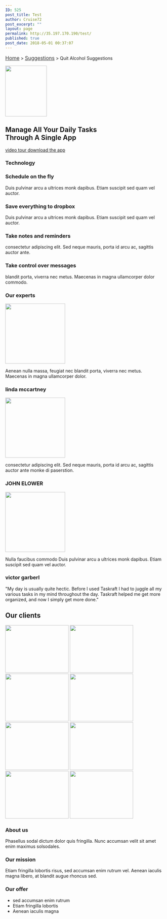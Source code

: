 ```yaml
---
ID: 525
post_title: Test
author: Cruise72
post_excerpt: ""
layout: page
permalink: http://35.197.170.190/test/
published: true
post_date: 2018-05-01 00:37:07
---
```

<p><a style="font-size: 16px; color: #333333;" href="http://www.cvdhelper.tk/">Home</a> &gt; <a style="font-size: 16px; color: #333333;" href="http://www.cvdhelper.tk/suggestions/">Suggestions</a> &gt; Quit Alcohol Suggestions</p>		
										<img width="131" height="160" src="http://35.197.170.190/wp-content/uploads/2018/05/logo-2.png" alt="" />											
			<h2>Manage All Your Daily Tasks
<br>Through A Single App</h2>		
			<a href="#" role="button">
						video tour
					</a>
			<a href="#" role="button">
						download the app
					</a>
			<h3>Technology</h3>		
			<h3>Schedule on the fly</h3>		
		<p>Duis pulvinar arcu a ultrices monk dapibus. Etiam suscipit sed quam vel auctor.</p>		
			<h3>Save everything to dropbox</h3>		
		<p>Duis pulvinar arcu a ultrices monk dapibus. Etiam suscipit sed quam vel auctor.</p>		
			<h3>Take notes and reminders</h3>		
		<p>consectetur adipiscing elit. Sed neque mauris, porta id arcu ac, sagittis auctor ante.</p>		
			<h3>Take control over messages</h3>		
		<p>blandit porta, viverra nec metus. Maecenas in magna ullamcorper dolor commodo.</p>		
			<h3>Our experts</h3>		
										<img width="189" height="189" src="http://35.197.170.190/wp-content/uploads/2018/05/circle-1.png" alt="" srcset="http://35.197.170.190/wp-content/uploads/2018/05/circle-1.png 189w, http://35.197.170.190/wp-content/uploads/2018/05/circle-1-150x150.png 150w" sizes="(max-width: 189px) 100vw, 189px" />											
		<p>Aenean nulla massa, feugiat nec blandit porta, viverra nec metus. Maecenas in magna ullamcorper dolor.</p>		
			<h3>linda mccartney</h3>		
										<img width="189" height="189" src="http://35.197.170.190/wp-content/uploads/2018/05/circle2-1.png" alt="" srcset="http://35.197.170.190/wp-content/uploads/2018/05/circle2-1.png 189w, http://35.197.170.190/wp-content/uploads/2018/05/circle2-1-150x150.png 150w" sizes="(max-width: 189px) 100vw, 189px" />											
		<p>consectetur adipiscing elit. Sed neque mauris, porta id arcu ac, sagittis auctor ante monke di paserstion.</p>		
			<h3>JOHN ELOWER</h3>		
										<img width="189" height="189" src="http://35.197.170.190/wp-content/uploads/2018/05/circle3-1.png" alt="" srcset="http://35.197.170.190/wp-content/uploads/2018/05/circle3-1.png 189w, http://35.197.170.190/wp-content/uploads/2018/05/circle3-1-150x150.png 150w" sizes="(max-width: 189px) 100vw, 189px" />											
		<p>Nulla faucibus commodo Duis pulvinar arcu a ultrices monk dapibus. Etiam suscipit sed quam vel auctor.</p>		
			<h3>victor garberl</h3>		
		"My day is usually quite hectic. Before I used Taskraft I had to juggle all my various tasks in my mind throughout the day.
Taskraft helped me get more organized, and now I simply get more done."		
			<h2>Our clients</h2>		
										<img width="200" height="150" src="http://35.197.170.190/wp-content/uploads/2018/05/snycy.png" alt="" />											
										<img width="200" height="150" src="http://35.197.170.190/wp-content/uploads/2018/04/x.venox_.png" alt="" />											
										<img width="200" height="150" src="http://35.197.170.190/wp-content/uploads/2018/05/quest.png" alt="" />											
										<img width="200" height="150" src="http://35.197.170.190/wp-content/uploads/2018/04/geo.png" alt="" />											
										<img width="200" height="150" src="http://35.197.170.190/wp-content/uploads/2018/04/madrin.png" alt="" />											
										<img width="200" height="150" src="http://35.197.170.190/wp-content/uploads/2018/04/digit.png" alt="" />											
										<img width="200" height="150" src="http://35.197.170.190/wp-content/uploads/2018/04/mapmaster.png" alt="" />											
										<img width="200" height="150" src="http://35.197.170.190/wp-content/uploads/2018/05/masso.png" alt="" />											
			<h3>About us</h3>		
		<p>Phasellus sodal dictum dolor quis fringilla. Nunc accumsan velit sit amet enim maximus solsodales.</p>		
			<h3>Our mission</h3>		
		<p>Etiam fringilla lobortis risus, sed accumsan enim rutrum vel. Aenean iaculis magna libero, at blandit augue rhoncus sed.</p>		
			<h3>Our offer</h3>		
					<ul>
							<li >
										sed accumsan enim rutrum 
									</li>
								<li >
										Etiam fringilla lobortis 
									</li>
								<li >
										Aenean iaculis magna 
									</li>
						</ul>
